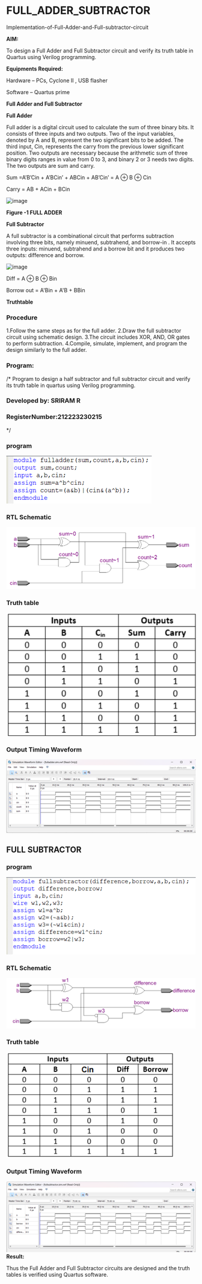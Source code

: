 # FULL_ADDER_SUBTRACTOR

Implementation-of-Full-Adder-and-Full-subtractor-circuit

**AIM:**

To design a Full Adder and Full Subtractor circuit and verify its truth table in Quartus using Verilog programming.

**Equipments Required:**

Hardware – PCs, Cyclone II , USB flasher

Software – Quartus prime

**Full Adder and Full Subtractor**

**Full Adder**

Full adder is a digital circuit used to calculate the sum of three binary bits. It consists of three inputs and two outputs. Two of the input variables, denoted by A and B, represent the two significant bits to be added. The third input, Cin, represents the carry from the previous lower significant position. Two outputs are necessary because the arithmetic sum of three binary digits ranges in value from 0 to 3, and binary 2 or 3 needs two digits. The two outputs are sum and carry.

Sum =A’B’Cin + A’BCin’ + ABCin + AB’Cin’ = A ⊕ B ⊕ Cin 

Carry = AB + ACin + BCin

![image](https://github.com/naavaneetha/FULL_ADDER_SUBTRACTOR/assets/154305477/0f30ba51-5ffb-4198-845f-18e054f675e7)

**Figure -1 FULL ADDER**

**Full Subtractor**

A full subtractor is a combinational circuit that performs subtraction involving three bits, namely minuend, subtrahend, and borrow-in . It accepts three inputs: minuend, subtrahend and a borrow bit and it produces two outputs: difference and borrow.

![image](https://github.com/naavaneetha/FULL_ADDER_SUBTRACTOR/assets/154305477/02b24f51-ab51-4304-9ad6-7b81ffc1ead5)

Diff = A ⊕ B ⊕ Bin 

Borrow out = A'Bin + A'B + BBin

**Truthtable**

### Procedure
1.Follow the same steps as for the full adder.
2.Draw the full subtractor circuit using schematic design.
3.The circuit includes XOR, AND, OR gates to perform subtraction.
4.Compile, simulate, implement, and program the design similarly to the full adder.
### Program:

/* Program to design a half subtractor and full subtractor circuit and verify its truth table in quartus using Verilog programming. 
### Developed by: SRIRAM R
 ### RegisterNumber:212223230215
*/
### program 
![output](image.png)
### RTL Schematic
![output](image-1.png)
### Truth table
![output](image-2.png)
### Output Timing Waveform
![output](image-3.png)
## FULL SUBTRACTOR
### program
![output](image-4.png)
### RTL Schematic
![output](image-5.png)
### Truth table
![output](image-6.png)
### Output Timing Waveform
![output](image-7.png)
**Result:**

Thus the Full Adder and Full Subtractor circuits are designed and the truth tables is verified using Quartus software.



